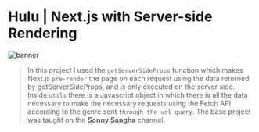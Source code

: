 # Hulu | Next.js with Server-side Rendering

![banner](banner.png)

> In this project I used the `getServerSideProps` function which makes Next.js `pre-render` the page on each request using the data returned by getServerSideProps, and is only executed on the server side. Inside `utils` there is a Javascript object in which there is all the data necessary to make the necessary requests using the Fetch API according to the genre sent `through the url query`. The base project was taught on the <strong>Sonny Sangha</strong> channel.

